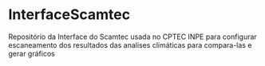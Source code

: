 InterfaceScamtec
================

Repositório da Interface do Scamtec usada no CPTEC INPE para configurar escaneamento dos resultados das analises climáticas para compara-las e gerar gráficos
